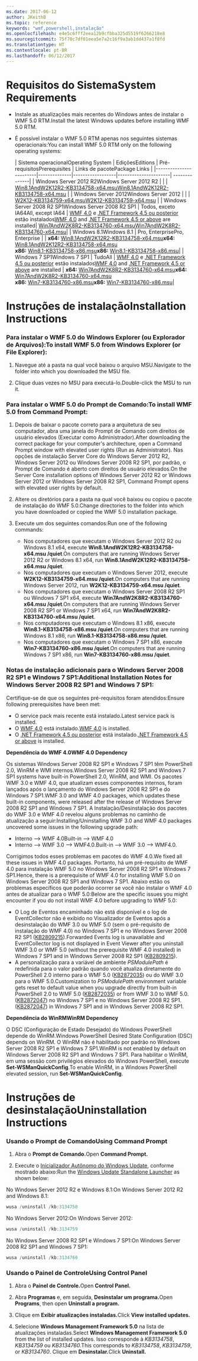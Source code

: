 ```yaml
---
ms.date: 2017-06-12
author: JKeithB
ms.topic: reference
keywords: "wmf,powershell,instalação"
ms.openlocfilehash: e4e5c6fff2eea12b9cfbba325d5519f6266218e8
ms.sourcegitcommit: 75f70c7df01eea5e7a2c16f9a3ab1dd437a1f8fd
ms.translationtype: HT
ms.contentlocale: pt-BR
ms.lasthandoff: 06/12/2017
---
```

# <a name="system-requirements"></a><span data-ttu-id="1d091-102">Requisitos do Sistema</span><span class="sxs-lookup"><span data-stu-id="1d091-102">System Requirements</span></span>

- <span data-ttu-id="1d091-103">Instale as atualizações mais recentes do Windows antes de instalar o WMF 5.0 RTM.</span><span class="sxs-lookup"><span data-stu-id="1d091-103">Install the latest Windows updates before installing WMF 5.0 RTM.</span></span>
- <span data-ttu-id="1d091-104">É possível instalar o WMF 5.0 RTM apenas nos seguintes sistemas operacionais:</span><span class="sxs-lookup"><span data-stu-id="1d091-104">You can install WMF 5.0 RTM only on the following operating systems:</span></span>

    | <span data-ttu-id="1d091-105">Sistema operacional</span><span class="sxs-lookup"><span data-stu-id="1d091-105">Operating System</span></span>       | <span data-ttu-id="1d091-106">Edições</span><span class="sxs-lookup"><span data-stu-id="1d091-106">Editions</span></span>         | <span data-ttu-id="1d091-107">Pré-requisitos</span><span class="sxs-lookup"><span data-stu-id="1d091-107">Prerequisites</span></span>        |  <span data-ttu-id="1d091-108">Links de pacote</span><span class="sxs-lookup"><span data-stu-id="1d091-108">Package Links</span></span> |
    |------------------------|--------------|------------------|----------------------| --------------|
    | <span data-ttu-id="1d091-109">Windows Server 2012 R2</span><span class="sxs-lookup"><span data-stu-id="1d091-109">Windows Server 2012 R2</span></span> |  |  | [<span data-ttu-id="1d091-110">Win8.1AndW2K12R2-KB3134758-x64.msu</span><span class="sxs-lookup"><span data-stu-id="1d091-110">Win8.1AndW2K12R2-KB3134758-x64.msu</span></span>](http://go.microsoft.com/fwlink/?LinkId=717507) |
    | <span data-ttu-id="1d091-111">Windows Server 2012</span><span class="sxs-lookup"><span data-stu-id="1d091-111">Windows Server 2012</span></span>    |  |  | [<span data-ttu-id="1d091-112">W2K12-KB3134759-x64.msu</span><span class="sxs-lookup"><span data-stu-id="1d091-112">W2K12-KB3134759-x64.msu</span></span>](http://go.microsoft.com/fwlink/?LinkId=717506) |
    | <span data-ttu-id="1d091-113">Windows Server 2008 R2 SP1</span><span class="sxs-lookup"><span data-stu-id="1d091-113">Windows Server 2008 R2 SP1</span></span> | <span data-ttu-id="1d091-114">Todos, exceto IA64</span><span class="sxs-lookup"><span data-stu-id="1d091-114">All, except IA64</span></span> | <span data-ttu-id="1d091-115">[WMF 4.0](http://www.microsoft.com/en-us/download/details.aspx?id=40855) e [.NET Framework 4.5 ou posterior](https://msdn.microsoft.com/en-us/library/5a4x27ek.aspx) estão instalados</span><span class="sxs-lookup"><span data-stu-id="1d091-115">[WMF 4.0](http://www.microsoft.com/en-us/download/details.aspx?id=40855) and [.NET Framework 4.5 or above](https://msdn.microsoft.com/en-us/library/5a4x27ek.aspx) are installed</span></span>| [<span data-ttu-id="1d091-116">Win7AndW2K8R2-KB3134760-x64.msu</span><span class="sxs-lookup"><span data-stu-id="1d091-116">Win7AndW2K8R2-KB3134760-x64.msu</span></span>](http://go.microsoft.com/fwlink/?LinkId=717504)|
    | <span data-ttu-id="1d091-117">Windows 8.1</span><span class="sxs-lookup"><span data-stu-id="1d091-117">Windows 8.1</span></span> | <span data-ttu-id="1d091-118">Pro, Enterprise</span><span class="sxs-lookup"><span data-stu-id="1d091-118">Pro, Enterprise</span></span> | | <span data-ttu-id="1d091-119">**x64:**  [Win8.1AndW2K12R2-KB3134758-x64.msu](http://go.microsoft.com/fwlink/?LinkId=717507)</span><span class="sxs-lookup"><span data-stu-id="1d091-119">**x64:**  [Win8.1AndW2K12R2-KB3134758-x64.msu](http://go.microsoft.com/fwlink/?LinkId=717507)</span></span> </br> <span data-ttu-id="1d091-120">**x86:**  [Win8.1-KB3134758-x86.msu](http://go.microsoft.com/fwlink/?LinkID=717963)</span><span class="sxs-lookup"><span data-stu-id="1d091-120">**x86:**  [Win8.1-KB3134758-x86.msu](http://go.microsoft.com/fwlink/?LinkID=717963)</span></span>|
    | <span data-ttu-id="1d091-121">Windows 7 SP1</span><span class="sxs-lookup"><span data-stu-id="1d091-121">Windows 7 SP1</span></span> | <span data-ttu-id="1d091-122">Tudo</span><span class="sxs-lookup"><span data-stu-id="1d091-122">All</span></span> | <span data-ttu-id="1d091-123">[WMF 4.0](http://www.microsoft.com/en-us/download/details.aspx?id=40855) e [.NET Framework 4.5 ou posterior](https://msdn.microsoft.com/en-us/library/5a4x27ek.aspx) estão instalados</span><span class="sxs-lookup"><span data-stu-id="1d091-123">[WMF 4.0](http://www.microsoft.com/en-us/download/details.aspx?id=40855) and [.NET Framework 4.5 or above](https://msdn.microsoft.com/en-us/library/5a4x27ek.aspx) are installed</span></span> | <span data-ttu-id="1d091-124">**x64:**  [Win7AndW2K8R2-KB3134760-x64.msu](http://go.microsoft.com/fwlink/?LinkId=717504)</span><span class="sxs-lookup"><span data-stu-id="1d091-124">**x64:**  [Win7AndW2K8R2-KB3134760-x64.msu](http://go.microsoft.com/fwlink/?LinkId=717504)</span></span>  </br> <span data-ttu-id="1d091-125">**x86:**  [Win7-KB3134760-x86.msu](http://go.microsoft.com/fwlink/?LinkID=717962)</span><span class="sxs-lookup"><span data-stu-id="1d091-125">**x86:**  [Win7-KB3134760-x86.msu](http://go.microsoft.com/fwlink/?LinkID=717962)</span></span>|

# <a name="installation-instructions"></a><span data-ttu-id="1d091-126">Instruções de instalação</span><span class="sxs-lookup"><span data-stu-id="1d091-126">Installation Instructions</span></span>

### <a name="to-install-wmf-50-from-windows-explorer-or-file-explorer"></a><span data-ttu-id="1d091-127">Para instalar o WMF 5.0 do Windows Explorer (ou Explorador de Arquivos):</span><span class="sxs-lookup"><span data-stu-id="1d091-127">To install WMF 5.0 from Windows Explorer (or File Explorer):</span></span>

1. <span data-ttu-id="1d091-128">Navegue até a pasta na qual você baixou o arquivo MSU.</span><span class="sxs-lookup"><span data-stu-id="1d091-128">Navigate to the folder into which you downloaded the MSU file.</span></span>

2. <span data-ttu-id="1d091-129">Clique duas vezes no MSU para executá-lo.</span><span class="sxs-lookup"><span data-stu-id="1d091-129">Double-click the MSU to run it.</span></span>

### <a name="to-install-wmf-50-from-command-prompt"></a><span data-ttu-id="1d091-130">Para instalar o WMF 5.0 do Prompt de Comando:</span><span class="sxs-lookup"><span data-stu-id="1d091-130">To install WMF 5.0 from Command Prompt:</span></span>

1. <span data-ttu-id="1d091-131">Depois de baixar o pacote correto para a arquitetura de seu computador, abra uma janela do Prompt de Comando com direitos de usuário elevados (Executar como Administrador).</span><span class="sxs-lookup"><span data-stu-id="1d091-131">After downloading the correct package for your computer's architecture, open a Command Prompt window with elevated user rights (Run as Administrator).</span></span> <span data-ttu-id="1d091-132">Nas opções de instalação Server Core do Windows Server 2012 R2, Windows Server 2012 ou Windows Server 2008 R2 SP1, por padrão, o Prompt de Comando é aberto com direitos de usuário elevados.</span><span class="sxs-lookup"><span data-stu-id="1d091-132">On the Server Core installation options of Windows Server 2012 R2 or Windows Server 2012 or Windows Server 2008 R2 SP1, Command Prompt opens with elevated user rights by default.</span></span>

2. <span data-ttu-id="1d091-133">Altere os diretórios para a pasta na qual você baixou ou copiou o pacote de instalação do WMF 5.0.</span><span class="sxs-lookup"><span data-stu-id="1d091-133">Change directories to the folder into which you have downloaded or copied the WMF 5.0 installation package.</span></span>

3. <span data-ttu-id="1d091-134">Execute um dos seguintes comandos:</span><span class="sxs-lookup"><span data-stu-id="1d091-134">Run one of the following commands:</span></span>
    - <span data-ttu-id="1d091-135">Nos computadores que executam o Windows Server 2012 R2 ou Windows 8.1 x64, execute **Win8.1AndW2K12R2-KB3134758-x64.msu /quiet**.</span><span class="sxs-lookup"><span data-stu-id="1d091-135">On computers that are running Windows Server 2012 R2 or Windows 8.1 x64, run **Win8.1AndW2K12R2-KB3134758-x64.msu /quiet**.</span></span>
    - <span data-ttu-id="1d091-136">Nos computadores que executam o Windows Server 2012, execute **W2K12-KB3134759-x64.msu /quiet**.</span><span class="sxs-lookup"><span data-stu-id="1d091-136">On computers that are running Windows Server 2012, run **W2K12-KB3134759-x64.msu /quiet**.</span></span>
    - <span data-ttu-id="1d091-137">Nos computadores que executam o Windows Server 2008 R2 SP1 ou Windows 7 SP1 x64, execute **Win7AndW2K8R2-KB3134760-x64.msu /quiet**.</span><span class="sxs-lookup"><span data-stu-id="1d091-137">On computers that are running Windows Server 2008 R2 SP1 or Windows 7 SP1 x64, run **Win7AndW2K8R2-KB3134760-x64.msu /quiet**.</span></span>
    - <span data-ttu-id="1d091-138">Nos computadores que executam o Windows 8.1 x86, execute **Win8.1-KB3134758-x86.msu /quiet**.</span><span class="sxs-lookup"><span data-stu-id="1d091-138">On computers that are running Windows 8.1 x86, run **Win8.1-KB3134758-x86.msu /quiet**.</span></span>
    - <span data-ttu-id="1d091-139">Nos computadores que executam o Windows 7 SP1 x86, execute **Win7-KB3134760-x86.msu /quiet**.</span><span class="sxs-lookup"><span data-stu-id="1d091-139">On computers that are running Windows 7 SP1 x86, run **Win7-KB3134760-x86.msu /quiet**.</span></span>

### <a name="additional-installation-notes-for-windows-server-2008-r2-sp1-and-windows-7-sp1"></a><span data-ttu-id="1d091-140">Notas de instalação adicionais para o Windows Server 2008 R2 SP1 e Windows 7 SP1:</span><span class="sxs-lookup"><span data-stu-id="1d091-140">Additional Installation Notes for Windows Server 2008 R2 SP1 and Windows 7 SP1:</span></span>

<span data-ttu-id="1d091-141">Certifique-se de que os seguintes pré-requisitos foram atendidos:</span><span class="sxs-lookup"><span data-stu-id="1d091-141">Ensure following prerequisites have been met:</span></span>
- <span data-ttu-id="1d091-142">O service pack mais recente está instalado.</span><span class="sxs-lookup"><span data-stu-id="1d091-142">Latest service pack is installed.</span></span>
- <span data-ttu-id="1d091-143">O [WMF 4.0](http://www.microsoft.com/en-us/download/details.aspx?id=40855) está instalado.</span><span class="sxs-lookup"><span data-stu-id="1d091-143">[WMF 4.0](http://www.microsoft.com/en-us/download/details.aspx?id=40855) is installed.</span></span>
- <span data-ttu-id="1d091-144">O [.NET Framework 4.5 ou posterior](https://msdn.microsoft.com/en-us/library/5a4x27ek.aspx) está instalado.</span><span class="sxs-lookup"><span data-stu-id="1d091-144">[.NET Framework 4.5 or above](https://msdn.microsoft.com/en-us/library/5a4x27ek.aspx) is installed.</span></span>

<span data-ttu-id="1d091-145">**Dependência do WMF 4.0**</span><span class="sxs-lookup"><span data-stu-id="1d091-145">**WMF 4.0 Dependency**</span></span>

<span data-ttu-id="1d091-146">Os sistemas Windows Server 2008 R2 SP1 e Windows 7 SP1 têm PowerShell 2.0, WinRM e WMI internos.</span><span class="sxs-lookup"><span data-stu-id="1d091-146">Windows Server 2008 R2 SP1 and Windows 7 SP1 systems have built-in PowerShell 2.0, WinRM, and WMI.</span></span> <span data-ttu-id="1d091-147">Os pacotes WMF 3.0 e WMF 4.0, que atualizam esses componentes internos, foram lançados após o lançamento do Windows Server 2008 R2 SP1 e do Windows 7 SP1.</span><span class="sxs-lookup"><span data-stu-id="1d091-147">WMF 3.0 and WMF 4.0 packages, which updates these built-in components, were released after the release of Windows Server 2008 R2 SP1 and Windows 7 SP1.</span></span> <span data-ttu-id="1d091-148">A Instalação/Desinstalação dos pacotes do WMF 3.0 e WMF 4.0 revelou alguns problemas no caminho de atualização a seguir:</span><span class="sxs-lookup"><span data-stu-id="1d091-148">Installing/Uninstalling WMF 3.0 and WMF 4.0 packages uncovered some issues in the following upgrade path:</span></span>

- <span data-ttu-id="1d091-149">Interno --> WMF 4.0</span><span class="sxs-lookup"><span data-stu-id="1d091-149">Built-in --> WMF 4.0</span></span>
- <span data-ttu-id="1d091-150">Interno --> WMF 3.0 --> WMF4.0.</span><span class="sxs-lookup"><span data-stu-id="1d091-150">Built-in --> WMF 3.0 --> WMF4.0.</span></span> 

<span data-ttu-id="1d091-151">Corrigimos todos esses problemas em pacotes do WMF 4.0.</span><span class="sxs-lookup"><span data-stu-id="1d091-151">We fixed all these issues in WMF 4.0 packages.</span></span> <span data-ttu-id="1d091-152">Portanto, há um pré-requisito de WMF 4.0 para instalação WMF 5.0 no Windows Server 2008 R2 SP1 e Windows 7 SP1.</span><span class="sxs-lookup"><span data-stu-id="1d091-152">Hence, there is a prerequisite of WMF 4.0 for installing WMF 5.0 on Windows Server 2008 R2 SP1 and Windows 7 SP1.</span></span> <span data-ttu-id="1d091-153">Abaixo estão os problemas específicos que poderão ocorrer se você não instalar o WMF 4.0 antes de atualizar para o WMF 5.0:</span><span class="sxs-lookup"><span data-stu-id="1d091-153">Below are the specific issues you might encounter if you do not install WMF 4.0 before upgrading to WMF 5.0:</span></span>

- <span data-ttu-id="1d091-154">O Log de Eventos encaminhado não está disponível e o log de EventCollector não é exibido no Visualizador de Eventos após a desinstalação do WMF 3.0 ou WMF 5.0 (sem o pré-requisito de instalação do WMF 4.0) no Windows 7 SP1 e no Windows Server 2008 R2 SP1 ([KB2809215](https://support.microsoft.com/en-us/kb/2809215)).</span><span class="sxs-lookup"><span data-stu-id="1d091-154">Forwarded Events log is unavailable and EventCollector log is not displayed in Event Viewer after you uninstall WMF 3.0 or WMF 5.0 (without the prerequisite WMF 4.0 installed) in Windows 7 SP1 and in Windows Server 2008 R2 SP1 ([KB2809215](https://support.microsoft.com/en-us/kb/2809215)).</span></span>
- <span data-ttu-id="1d091-155">A personalização para a variável de ambiente *PSModulePath* é redefinida para o valor padrão quando você atualiza diretamente do PowerShell 2.0 interno para o WMF 5.0 ([KB2872035](https://support.microsoft.com/en-us/kb/2872035)) ou do WMF 3.0 para o WMF 5.0.</span><span class="sxs-lookup"><span data-stu-id="1d091-155">Customization to *PSModulePath* environment variable gets reset to default value when you upgrade directly from built-in PowerShell 2.0 to WMF 5.0 ([KB2872035](https://support.microsoft.com/en-us/kb/2872035)) or from WMF 3.0 to WMF 5.0.</span></span> <span data-ttu-id="1d091-156">([KB2872047](https://support.microsoft.com/en-us/kb/2872047)) no Windows 7 SP1 e no Windows Server 2008 R2 SP1.</span><span class="sxs-lookup"><span data-stu-id="1d091-156">([KB2872047](https://support.microsoft.com/en-us/kb/2872047)) in Windows 7 SP1 and in Windows Server 2008 R2 SP1.</span></span>

<span data-ttu-id="1d091-157">**Dependência do WinRM**</span><span class="sxs-lookup"><span data-stu-id="1d091-157">**WinRM Dependency**</span></span>

<span data-ttu-id="1d091-158">O DSC (Configuração de Estado Desejado) do Windows PowerShell depende do WinRM.</span><span class="sxs-lookup"><span data-stu-id="1d091-158">Windows PowerShell Desired State Configuration (DSC) depends on WinRM.</span></span> <span data-ttu-id="1d091-159">O WinRM não é habilitado por padrão no Windows Server 2008 R2 SP1 e Windows 7 SP1.</span><span class="sxs-lookup"><span data-stu-id="1d091-159">WinRM is not enabled by default on Windows Server 2008 R2 SP1 and Windows 7 SP1.</span></span> <span data-ttu-id="1d091-160">Para habilitar o WinRM, em uma sessão com privilégios elevados do Windows PowerShell, execute **Set-WSManQuickConfig**.</span><span class="sxs-lookup"><span data-stu-id="1d091-160">To enable WinRM, in a Windows PowerShell elevated session, run **Set-WSManQuickConfig**.</span></span>

# <a name="uninstallation-instructions"></a><span data-ttu-id="1d091-161">Instruções de desinstalação</span><span class="sxs-lookup"><span data-stu-id="1d091-161">Uninstallation Instructions</span></span>

### <a name="using-command-prompt"></a><span data-ttu-id="1d091-162">Usando o Prompt de Comando</span><span class="sxs-lookup"><span data-stu-id="1d091-162">Using Command Prompt</span></span>

1.  <span data-ttu-id="1d091-163">Abra o **Prompt de Comando.**</span><span class="sxs-lookup"><span data-stu-id="1d091-163">Open **Command Prompt.**</span></span>

2.  <span data-ttu-id="1d091-164">Execute o [Inicializador Autônomo do Windows Update](https://support.microsoft.com/en-us/kb/934307), conforme mostrado abaixo:</span><span class="sxs-lookup"><span data-stu-id="1d091-164">Run the [Windows Update Standalone Launcher](https://support.microsoft.com/en-us/kb/934307) as shown below:</span></span>

<span data-ttu-id="1d091-165">No Windows Server 2012 R2 e Windows 8.1:</span><span class="sxs-lookup"><span data-stu-id="1d091-165">On Windows Server 2012 R2 and Windows 8.1:</span></span>
```powershell
wusa /uninstall /kb:3134758
```
<span data-ttu-id="1d091-166">No Windows Server 2012:</span><span class="sxs-lookup"><span data-stu-id="1d091-166">On Windows Server 2012:</span></span>
```powershell
wusa /uninstall /kb:3134759
```
<span data-ttu-id="1d091-167">No Windows Server 2008 R2 SP1 e Windows 7 SP1:</span><span class="sxs-lookup"><span data-stu-id="1d091-167">On Windows Server 2008 R2 SP1 and Windows 7 SP1:</span></span>
```powershell
wusa /uninstall /kb:3134760
```

### <a name="using-control-panel"></a><span data-ttu-id="1d091-168">Usando o Painel de Controle</span><span class="sxs-lookup"><span data-stu-id="1d091-168">Using Control Panel</span></span>

1.  <span data-ttu-id="1d091-169">Abra o **Painel de Controle.**</span><span class="sxs-lookup"><span data-stu-id="1d091-169">Open **Control Panel.**</span></span>

2.  <span data-ttu-id="1d091-170">Abra **Programas** e, em seguida, **Desinstalar um programa.**</span><span class="sxs-lookup"><span data-stu-id="1d091-170">Open **Programs**, then open **Uninstall a program.**</span></span>

3.  <span data-ttu-id="1d091-171">Clique em **Exibir atualizações instaladas.**</span><span class="sxs-lookup"><span data-stu-id="1d091-171">Click **View installed updates.**</span></span>

4.  <span data-ttu-id="1d091-172">Selecione **Windows Management Framework 5.0** na lista de atualizações instaladas.</span><span class="sxs-lookup"><span data-stu-id="1d091-172">Select **Windows Management Framework 5.0** from the list of installed updates.</span></span> <span data-ttu-id="1d091-173">Isso corresponde à *KB3134758*, *KB3134759* ou *KB3134760*.</span><span class="sxs-lookup"><span data-stu-id="1d091-173">This corresponds to *KB3134758*, *KB3134759*, or *KB3134760*.</span></span> <span data-ttu-id="1d091-174">Clique em **Desinstalar.**</span><span class="sxs-lookup"><span data-stu-id="1d091-174">Click **Uninstall.**</span></span>

